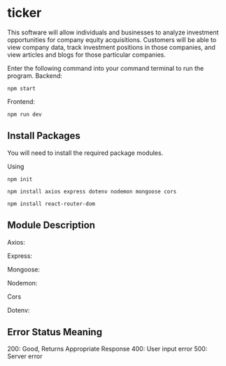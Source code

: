 # ticker

This software will allow individuals and businesses to analyze investment opportunities for company equity acquisitions. Customers will be able to view company data, track investment positions in those companies, and view articles and blogs for those particular companies.

Enter the following command into your command terminal to run the program.
Backend:

    npm start

Frontend:

    npm run dev

## Install Packages

You will need to install the required package modules.

Using

    npm init

    npm install axios express dotenv nodemon mongoose cors

    npm install react-router-dom

## Module Description

Axios:

Express:

Mongoose:

Nodemon:

Cors

Dotenv:

## Error Status Meaning

200: Good, Returns Appropriate Response
400: User input error
500: Server error
